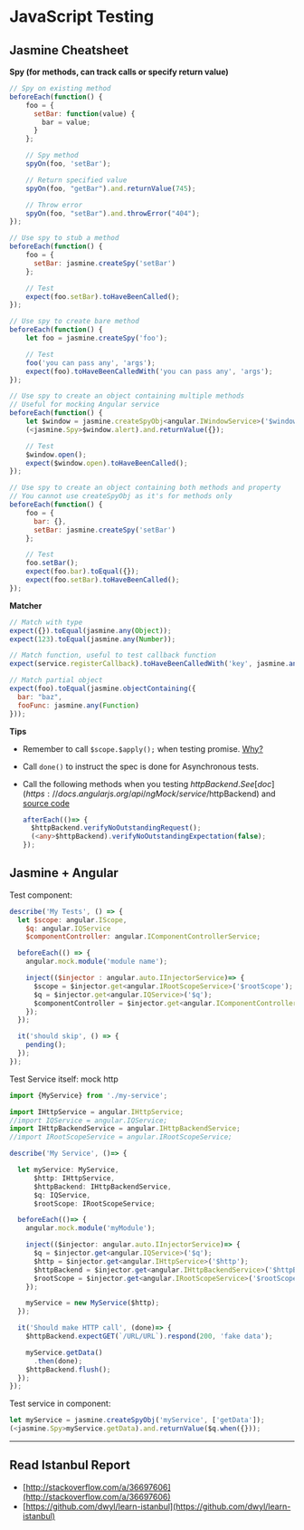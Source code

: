 # JavaScript Testing

## Jasmine Cheatsheet

**Spy \(for methods, can track calls or specify return value\)**

```js
// Spy on existing method
beforeEach(function() {
    foo = {
      setBar: function(value) {
        bar = value;
      }
    };

    // Spy method
    spyOn(foo, 'setBar');

    // Return specified value
    spyOn(foo, "getBar").and.returnValue(745);

    // Throw error
    spyOn(foo, "setBar").and.throwError("404");
});

// Use spy to stub a method
beforeEach(function() {
    foo = {
      setBar: jasmine.createSpy('setBar')
    };

    // Test
    expect(foo.setBar).toHaveBeenCalled();
});

// Use spy to create bare method
beforeEach(function() {
    let foo = jasmine.createSpy('foo');

    // Test
    foo('you can pass any', 'args');
    expect(foo).toHaveBeenCalledWith('you can pass any', 'args');
});

// Use spy to create an object containing multiple methods
// Useful for mocking Angular service
beforeEach(function() {
    let $window = jasmine.createSpyObj<angular.IWindowService>('$window', ['open', 'alert']);
    (<jasmine.Spy>$window.alert).and.returnValue({});

    // Test
    $window.open();
    expect($window.open).toHaveBeenCalled();
});

// Use spy to create an object containing both methods and property
// You cannot use createSpyObj as it's for methods only
beforeEach(function() {
    foo = {
      bar: {},
      setBar: jasmine.createSpy('setBar')
    };

    // Test
    foo.setBar();
    expect(foo.bar).toEqual({});
    expect(foo.setBar).toHaveBeenCalled();
});
```

**Matcher**

```js
// Match with type
expect({}).toEqual(jasmine.any(Object));
expect(123).toEqual(jasmine.any(Number));

// Match function, useful to test callback function
expect(service.registerCallback).toHaveBeenCalledWith('key', jasmine.any(Function));

// Match partial object
expect(foo).toEqual(jasmine.objectContaining({
  bar: "baz",
  fooFunc: jasmine.any(Function)
}));
```

**Tips**

* Remember to call `$scope.$apply();` when testing promise. [Why?](http://davideguida.altervista.org/the-importance-of-scope-apply-when-testing-promises/)
* Call `done()` to instruct the spec is done for Asynchronous tests.
* Call the following methods when you testing $httpBackend. See [doc](https://docs.angularjs.org/api/ngMock/service/$httpBackend) and [source code](https://github.com/angular/angular.js/blob/master/src/ngMock/angular-mocks.js#L1860)

    ```typescript
    afterEach(()=> {
      $httpBackend.verifyNoOutstandingRequest();
      (<any>$httpBackend).verifyNoOutstandingExpectation(false);
    });
    ```

## Jasmine + Angular

Test component:

```js
describe('My Tests', () => {
  let $scope: angular.IScope,
    $q: angular.IQService
    $componentController: angular.IComponentControllerService;

  beforeEach(() => {
    angular.mock.module('module name');

    inject(($injector : angular.auto.IInjectorService)=> {
      $scope = $injector.get<angular.IRootScopeService>('$rootScope');
      $q = $injector.get<angular.IQService>('$q');
      $componentController = $injector.get<angular.IComponentControllerService>('$componentController');
    });
  });

  it('should skip', () => {
    pending();
  });
});
```

Test Service itself: mock http

```ts
import {MyService} from './my-service';

import IHttpService = angular.IHttpService;
//import IQService = angular.IQService;
import IHttpBackendService = angular.IHttpBackendService;
//import IRootScopeService = angular.IRootScopeService;

describe('My Service', ()=> {

  let myService: MyService,
      $http: IHttpService,
      $httpBackend: IHttpBackendService,
      $q: IQService,
      $rootScope: IRootScopeService;

  beforeEach(()=> {
    angular.mock.module('myModule');

    inject(($injector: angular.auto.IInjectorService)=> {
      $q = $injector.get<angular.IQService>('$q');
      $http = $injector.get<angular.IHttpService>('$http');
      $httpBackend = $injector.get<angular.IHttpBackendService>('$httpBackend');
      $rootScope = $injector.get<angular.IRootScopeService>('$rootScope');
    });

    myService = new MyService($http);
  });

  it('Should make HTTP call', (done)=> {
    $httpBackend.expectGET(`/URL/URL`).respond(200, 'fake data');

    myService.getData()
      .then(done);
    $httpBackend.flush();
  });
});
```

Test service in component:

```ts
let myService = jasmine.createSpyObj('myService', ['getData']);
(<jasmine.Spy>myService.getData).and.returnValue($q.when({}));
```


---

## Read Istanbul Report

* [http://stackoverflow.com/a/36697606](http://stackoverflow.com/a/36697606)
* [https://github.com/dwyl/learn-istanbul](https://github.com/dwyl/learn-istanbul)



